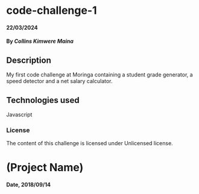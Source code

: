# code-challenge-1

#### 22/03/2024

#### By *Collins Kimwere Maina*

## Description
My first code challenge at Moringa containing a student grade generator, a speed detector and a net salary calculator.

## Technologies used
Javascript

### License
The content of this challenge is licensed under Unlicensed license.
# (Project Name)

#### Date, 2018/09/14
